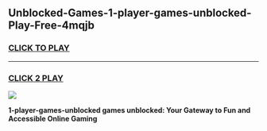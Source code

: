
## Unblocked-Games-1-player-games-unblocked-Play-Free-4mqjb
<h3>
<a href="https://clearcache.space/e2bc6b?title=1-player-games-unblocked&ref=21A">CLICK TO PLAY</a></h3>
<hr>

<h3>
<a href="https://clearcache.space/e2bc6b?title=1-player-games-unblocked&ref=21A">CLICK 2 PLAY</a>
  
</h3>

<a href="https://clearcache.space/e2bc6b?title=1-player-games-unblocked&ref=21A"><img src="https://clearcache.store/games.png"></a>


**1-player-games-unblocked games unblocked: Your Gateway to Fun and Accessible Online Gaming**
